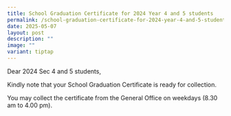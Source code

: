 ```yaml
---
title: School Graduation Certificate for 2024 Year 4 and 5 students
permalink: /school-graduation-certificate-for-2024-year-4-and-5-students/
date: 2025-05-07
layout: post
description: ""
image: ""
variant: tiptap
---
```

<p>Dear 2024 Sec 4 and 5 students,&nbsp;</p>
<p>Kindly note that your School Graduation Certificate is ready for collection.&nbsp;</p>
<p>You may collect the certificate from the General Office on weekdays (8.30
am to 4.00 pm).</p>
<p></p>